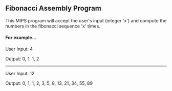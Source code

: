## Fibonacci Assembly Program

This MIPS program will accept the user's input (integer 'x') and compute the numbers in the fibonacci sequence 'x' times.

#### For example...

User Input: 4

Output: 0, 1, 1, 2
______________________


User Input: 12

Output: 0, 1, 1, 2, 3, 5, 8, 13, 21, 34, 55, 89
